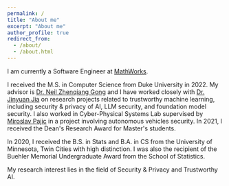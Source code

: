 ```yaml
---
permalink: /
title: "About me"
excerpt: "About me"
author_profile: true
redirect_from: 
  - /about/
  - /about.html
---
```


I am currently a Software Engineer at [MathWorks](https://www.mathworks.com/). 

I received the M.S. in Computer Science from Duke University in 2022. My advisor is [Dr. Neil Zhenqiang Gong](https://people.duke.edu/~zg70/) and I have worked closely with [Dr. Jinyuan Jia](https://jinyuan-jia.github.io/) on research projects related to trustworthy machine learning, including security & privacy of AI, LLM security, and foundation model security. I also worked in Cyber-Physical Systems Lab supervised by [Miroslav Pajic](https://people.duke.edu/~mp275/) in a project involving autonomous vehicles security. In 2021, I received the Dean's Research Award for Master's students. 

In 2020, I received the B.S. in Stats and B.A. in CS from the University of Minnesota, Twin Cities with high distinction. I was also the recipient of the Buehler Memorial Undergraduate Award from the School of Statistics. 

My research interest lies in the field of Security & Privacy and Trustworthy AI. 
